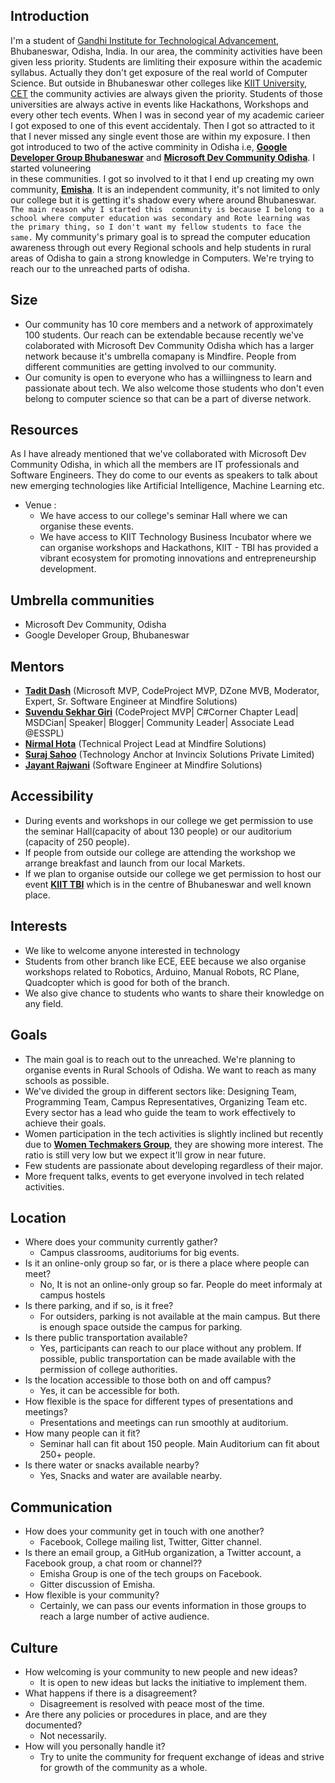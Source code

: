 ## Introduction 
I'm a student of [Gandhi Institute for Technological Advancement](http://www.gita.edu.in/), Bhubaneswar, Odisha, India. In our area, the comminity activities have 
been given less priority. Students are limliting their exposure within the academic syllabus. Actually they don't get exposure of the real 
world of Computer Science. But outside in Bhubaneswar other colleges like [KIIT University](http://kiit.ac.in/), [CET](https://www.cet.edu.in/) the community activies are always given the priority. Students of those universities are always active in events
like Hackathons, Workshops and every other tech events. When I was in second year of my academic carieer I got exposed to one of this event
accidentaly. Then I got so attracted to it that I  never missed any single event those are within my exposure. I then got introduced to 
two of the active comminity in Odisha i.e, [**Google Developer Group Bhubaneswar**](https://www.gdgbbsr.com/) and [**Microsoft Dev Community Odisha**](https://www.facebook.com/MsdcOdisha/). I started voluneering                               
in these communities. I got so involved to it that I end up creating my own community, [**Emisha**](http://getemisha.com/). It is an independent community, 
it's not limited to only our college but it is getting it's shadow every where around Bhubaneswar. `The main reason why I started this 
community is because I belong to a school where computer education was secondary and Rote learning was the primary thing, so I don't
want my fellow students to face the same.` My community's primary goal is to spread the computer education awareness through out every
Regional schools and help students in rural areas of Odisha to gain a strong knowledge in Computers. We're trying to reach our to the
unreached parts of odisha.

## Size

- Our community has 10 core members and a network of approximately 100 students. Our reach can be extendable because recently we've colaborated with Microsoft Dev Community Odisha which has a larger network because it's umbrella comapany is Mindfire. 
  People from different communities are getting involved to our community.
- Our comunity is open to everyone who has a williingness to learn and passionate about tech. We also welcome those students who don't even belong to computer science so that can be a part of diverse network.

## Resources

As I have already mentioned that we've collaborated with Microsoft Dev Community Odisha, in which all the members are IT professionals and Software Engineers. They do come to our events as speakers to talk about new emerging technologies like Artificial Intelligence, Machine Learning etc. 
 
- Venue :
    - We have access to our college's seminar Hall where we can organise these events.
    - We have access to KIIT Technology Business Incubator where we can organise workshops and Hackathons,  KIIT - TBI has provided a vibrant ecosystem for promoting innovations and entrepreneurship development. 

## Umbrella communities  
 - Microsoft Dev Community, Odisha
 - Google Developer Group, Bhubaneswar

## Mentors
   - [**Tadit Dash**](https://www.linkedin.com/in/taditdash/) (Microsoft MVP, CodeProject MVP, DZone MVB, Moderator, Expert, Sr. Software Engineer at Mindfire Solutions)
   - [**Suvendu Sekhar Giri**](https://www.linkedin.com/in/suvendugiri/) (CodeProject MVP| C#Corner Chapter Lead| MSDCian| Speaker| Blogger| Community Leader| Associate Lead @ESSPL)
   - [**Nirmal Hota**](https://www.linkedin.com/in/nirmalhota/) (Technical Project Lead at Mindfire Solutions)
   - [**Suraj Sahoo**](https://www.linkedin.com/in/suraj-sahoo-866b0073/) (Technology Anchor at Invincix Solutions Private Limited)
   - [**Jayant Rajwani**](https://www.linkedin.com/in/jayantrajwani/) (Software Engineer at Mindfire Solutions)
 
 ## Accessibility


  - During events and workshops in our college we get permission to use the seminar Hall(capacity of about 130 people) or our auditorium 
    (capacity of 250 people).
  - If people from outside our college are attending the workshop we arrange breakfast and launch from our local Markets.
  - If we plan to organise outside our college we get permission to host our event [**KIIT TBI**](http://www.kiitincubator.in/) which is in the centre of Bhubaneswar and well 
    known place.
 
 ## Interests

- We like to welcome anyone interested in technology
- Students from other branch like ECE, EEE because we also organise workshops related to Robotics, Arduino, Manual Robots, RC Plane, Quadcopter which
  is good for both of the branch.    
- We also give chance to students who wants to share their knowledge on any field.

## Goals
- The main goal is to reach out to the unreached. We're planning to organise events in Rural Schools of Odisha. We want to reach as many schools as possible. 
- We've divided the group in different sectors like: Designing Team, Programming Team, Campus Representatives, Organizing Team etc. 
  Every sector has a lead who guide the team to work effectively to achieve their goals.
- Women participation in the tech activities is slightly inclined but recently due to [**Women Techmakers Group**](https://www.facebook.com/wtmbbsr/), they are showing more interest. The ratio is still very low but we expect it'll grow in near future. 
- Few students are passionate about developing regardless of their major.
- More frequent talks, events to get everyone involved in tech related activities.


## Location
- Where does your community currently gather?
    - Campus classrooms, auditoriums for big events.
- Is it an online-only group so far, or is there a place where people can meet?
    - No, It is not an online-only group so far. People do meet informaly at campus hostels
- Is there parking, and if so, is it free?
    - For outsiders, parking is not available at the main campus. But there is enough space outside the campus for parking.
- Is there public transportation available?
    - Yes, participants can reach to our place without any problem. If possible, public transportation can be made available with the 
    permission of college authorities.
- Is the location accessible to those both on and off campus?
    - Yes, it can be accessible for both.
- How flexible is the space for different types of presentations and meetings?
    - Presentations and meetings can run smoothly at auditorium.
- How many people can it fit?
    - Seminar hall can fit about 150 people. Main Auditorium can fit about 250+ people.
- Is there water or snacks available nearby?
    - Yes, Snacks and water are available nearby.


## Communication
- How does your community get in touch with one another?
    - Facebook, College mailing list, Twitter, Gitter channel.
- Is there an email group, a GitHub organization, a Twitter account, a Facebook group, a chat room or channel??
    - Emisha Group is one of the tech groups on Facebook.
    - Gitter discussion of Emisha.
- How flexible is your community?
    - Certainly, we can pass our events information in those groups to reach a large number of active audience.

## Culture
- How welcoming is your community to new people and new ideas?
    - It is open to new ideas but lacks the initiative to implement them.
- What happens if there is a disagreement?
    - Disagreement is resolved with peace most of the time.
- Are there any policies or procedures in place, and are they documented?
    - Not necessarily. 
- How will you personally handle it?
    - Try to unite the community for frequent exchange of ideas and strive for growth of the community as a whole.
